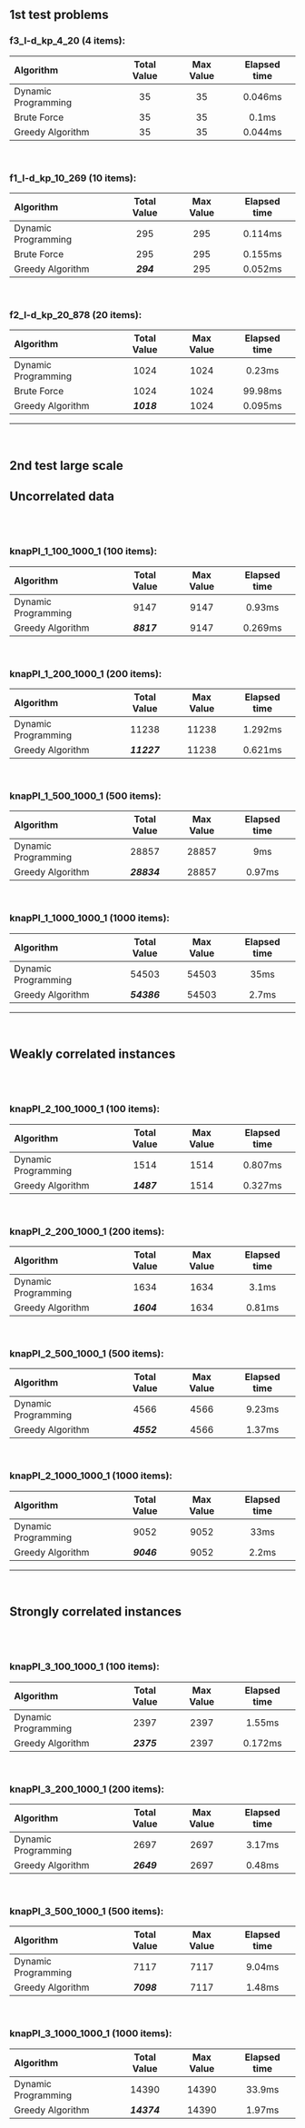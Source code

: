 ## 1st test problems

### f3_l-d_kp_4_20 (4 items):

| Algorithm           | Total Value | Max Value | Elapsed time |
| :------------------ | :---------: | :-------: | :----------: |
| Dynamic Programming |     35      |    35     |   0.046ms    |
| Brute Force         |     35      |    35     |    0.1ms     |
| Greedy Algorithm    |     35      |    35     |   0.044ms    |

<br />

### f1_l-d_kp_10_269 (10 items):

| Algorithm           | Total Value | Max Value | Elapsed time |
| :------------------ | :---------: | :-------: | :----------: |
| Dynamic Programming |     295     |    295    |   0.114ms    |
| Brute Force         |     295     |    295    |   0.155ms    |
| Greedy Algorithm    |  **_294_**  |    295    |   0.052ms    |

<br />

### f2_l-d_kp_20_878 (20 items):

| Algorithm           | Total Value | Max Value | Elapsed time |
| :------------------ | :---------: | :-------: | :----------: |
| Dynamic Programming |    1024     |   1024    |    0.23ms    |
| Brute Force         |    1024     |   1024    |   99.98ms    |
| Greedy Algorithm    | **_1018_**  |   1024    |   0.095ms    |

---
<br />

## 2nd test large scale

## Uncorrelated data

<br />
<br />

### knapPI_1_100_1000_1 (100 items):

| Algorithm           | Total Value | Max Value | Elapsed time |
| :------------------ | :---------: | :-------: | :----------: |
| Dynamic Programming |    9147     |   9147    |    0.93ms    |
| Greedy Algorithm    | **_8817_**  |   9147    |   0.269ms    |

<br />

### knapPI_1_200_1000_1 (200 items):

| Algorithm           | Total Value | Max Value | Elapsed time |
| :------------------ | :---------: | :-------: | :----------: |
| Dynamic Programming |    11238    |   11238   |   1.292ms    |
| Greedy Algorithm    | **_11227_** |   11238   |   0.621ms    |

<br />

### knapPI_1_500_1000_1 (500 items):

| Algorithm           | Total Value | Max Value | Elapsed time |
| :------------------ | :---------: | :-------: | :----------: |
| Dynamic Programming |    28857    |   28857   |     9ms      |
| Greedy Algorithm    | **_28834_** |   28857   |    0.97ms    |

<br />

### knapPI_1_1000_1000_1 (1000 items):

| Algorithm           | Total Value | Max Value | Elapsed time |
| :------------------ | :---------: | :-------: | :----------: |
| Dynamic Programming |    54503    |   54503   |     35ms     |
| Greedy Algorithm    | **_54386_** |   54503   |    2.7ms     |

---

<br />

## Weakly correlated instances

<br />
<br />

### knapPI_2_100_1000_1 (100 items):

| Algorithm           | Total Value | Max Value | Elapsed time |
| :------------------ | :---------: | :-------: | :----------: |
| Dynamic Programming |    1514     |   1514    |   0.807ms    |
| Greedy Algorithm    | **_1487_**  |   1514    |   0.327ms    |

<br />

### knapPI_2_200_1000_1 (200 items):

| Algorithm           | Total Value | Max Value | Elapsed time |
| :------------------ | :---------: | :-------: | :----------: |
| Dynamic Programming |    1634     |   1634    |    3.1ms     |
| Greedy Algorithm    | **_1604_**  |   1634    |    0.81ms    |

<br />

### knapPI_2_500_1000_1 (500 items):

| Algorithm           | Total Value | Max Value | Elapsed time |
| :------------------ | :---------: | :-------: | :----------: |
| Dynamic Programming |    4566     |   4566    |    9.23ms    |
| Greedy Algorithm    | **_4552_**  |   4566    |    1.37ms    |

<br />

### knapPI_2_1000_1000_1 (1000 items):

| Algorithm           | Total Value | Max Value | Elapsed time |
| :------------------ | :---------: | :-------: | :----------: |
| Dynamic Programming |    9052     |   9052    |     33ms     |
| Greedy Algorithm    | **_9046_**  |   9052    |    2.2ms     |

---

<br />

## Strongly correlated instances
<br />
<br />


### knapPI_3_100_1000_1 (100 items):

| Algorithm           | Total Value | Max Value | Elapsed time |
| :------------------ | :---------: | :-------: | :----------: |
| Dynamic Programming |    2397     |   2397    |    1.55ms    |
| Greedy Algorithm    | **_2375_**  |   2397    |   0.172ms    |

<br />

### knapPI_3_200_1000_1 (200 items):

| Algorithm           | Total Value | Max Value | Elapsed time |
| :------------------ | :---------: | :-------: | :----------: |
| Dynamic Programming |    2697     |   2697    |    3.17ms    |
| Greedy Algorithm    | **_2649_**  |   2697    |    0.48ms    |

<br />

### knapPI_3_500_1000_1 (500 items):

| Algorithm           | Total Value | Max Value | Elapsed time |
| :------------------ | :---------: | :-------: | :----------: |
| Dynamic Programming |    7117     |   7117    |    9.04ms    |
| Greedy Algorithm    | **_7098_**  |   7117    |    1.48ms    |

<br />

### knapPI_3_1000_1000_1 (1000 items):

| Algorithm           | Total Value | Max Value | Elapsed time |
| :------------------ | :---------: | :-------: | :----------: |
| Dynamic Programming |    14390    |   14390   |    33.9ms    |
| Greedy Algorithm    | **_14374_** |   14390   |    1.97ms    |
